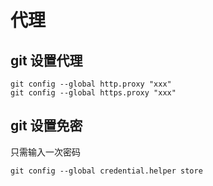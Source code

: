 # 代理

## git 设置代理

```shell
git config --global http.proxy "xxx"
git config --global https.proxy "xxx"
```

## git 设置免密

只需输入一次密码

```shell
git config --global credential.helper store
```
